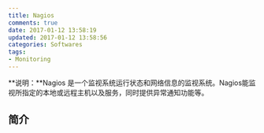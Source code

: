 ```yaml
---
title: Nagios
comments: true
date: 2017-01-12 13:58:19
updated: 2017-01-12 13:58:56
categories: Softwares
tags:
- Monitoring
---
```


**说明：**Nagios 是一个监视系统运行状态和网络信息的监视系统。Nagios能监视所指定的本地或远程主机以及服务，同时提供异常通知功能等。
<!-- more -->

## 简介
